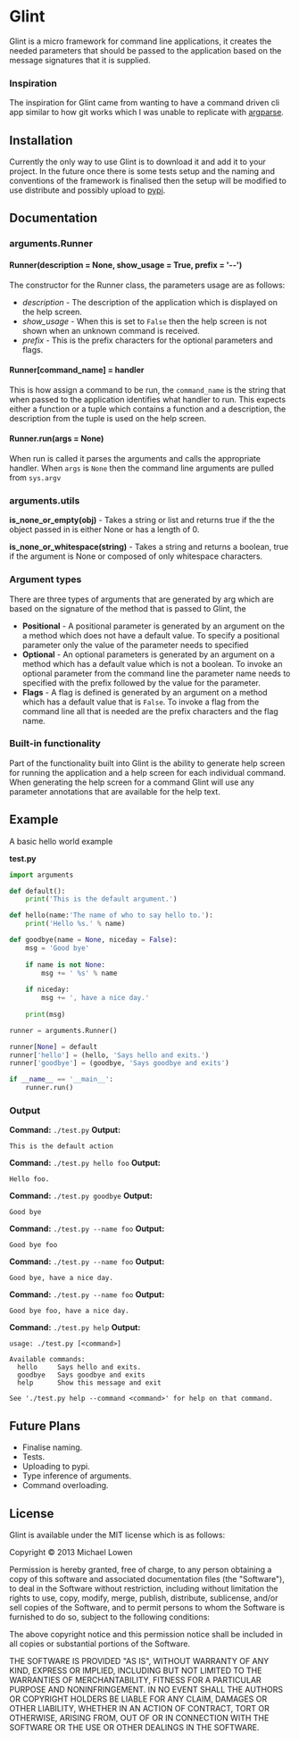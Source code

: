 # Glint

Glint is a micro framework for command line applications, it creates the needed parameters that should be passed to the application based on the message signatures that it is supplied.

### Inspiration

The inspiration for Glint came from wanting to have a command driven cli app similar to how git works which I was unable to replicate with [argparse](http://docs.python.org/dev/library/argparse.html).

## Installation

Currently the only way to use Glint is to download it and add it to your project. In the future once there is some tests setup and the naming and conventions of the framework is finalised then the setup will be modified to use distribute and possibly upload to [pypi](https://pypi.python.org/pypi). 

## Documentation

### arguments.Runner

#### Runner(description = None, show_usage = True, prefix = '--')
The constructor for the Runner class, the parameters usage are as follows:

* *description* - The description of the application which is displayed on the help screen.
* *show_usage* - When this is set to `False` then the help screen is not shown when an unknown command is received.
* *prefix* - This is the prefix characters for the optional parameters and flags.

#### Runner[command_name] = handler

This is how assign a command to be run, the `command_name` is the string that when passed to the application identifies what handler to run.  This expects either a function or a tuple which contains a function and a description, the description from the tuple is used on the help screen.

#### Runner.run(args = None)

When run is called it parses the arguments and calls the appropriate handler. When `args` is `None` then the command line arguments are pulled from `sys.argv`

### arguments.utils

**is_none_or_empty(obj)** - Takes a string or list and returns true if the the object passed in is either None or has a length of 0.

**is_none_or_whitespace(string)** - Takes a string and returns a boolean, true if the argument is None or composed of only whitespace characters.

### Argument types

There are three types of arguments that are generated by arg which are based on the signature of the method that is passed to Glint, the 

* **Positional** - A positional parameter is generated by an argument on the a method which does not have a default value. To specify a positional parameter only the value of the parameter needs to specified
* **Optional** - An optional parameters is generated by an argument on a method which has a default value which is not a boolean. To invoke an optional parameter from the command line the parameter name needs to specified with the prefix followed by the value for the parameter.
* **Flags** - A flag is defined is generated by an argument on a method which has  a default value that is `False`. To invoke a flag from the command line all that is needed are the prefix characters and the flag name.

### Built-in functionality

Part of the functionality built into Glint is the ability to generate help screen for running the application and a help screen for each individual command.  When generating the help screen for a command Glint will use any parameter annotations that are available for the help text.

## Example

A basic hello world example 

**test.py**

```python
import arguments

def default():
	print('This is the default argument.')

def hello(name:'The name of who to say hello to.'):
	print('Hello %s.' % name)

def goodbye(name = None, niceday = False):
	msg = 'Good bye'
	
	if name is not None:
		msg += ' %s' % name
	
	if niceday:
		msg += ', have a nice day.'
	
	print(msg)

runner = arguments.Runner()

runner[None] = default
runner['hello'] = (hello, 'Says hello and exits.')
runner['goodbye'] = (goodbye, 'Says goodbye and exits')

if __name__ == '__main__':
	runner.run()
```

### Output

**Command:** `./test.py`
**Output:** 
```
This is the default action
```

**Command:** `./test.py hello foo`
**Output:** 
```
Hello foo.
```

**Command:** `./test.py goodbye`
**Output:** 
```
Good bye
```

**Command:** `./test.py --name foo`
**Output:** 
```
Good bye foo
```

**Command:** `./test.py --name foo`
**Output:** 
```
Good bye, have a nice day.
```

**Command:** `./test.py --name foo`
**Output:** 
```
Good bye foo, have a nice day.
```

**Command:** `./test.py help`
**Output:**
```
usage: ./test.py [<command>]

Available commands:
  hello     Says hello and exits.
  goodbye   Says goodbye and exits
  help      Show this message and exit

See './test.py help --command <command>' for help on that command.
```

## Future Plans

* Finalise naming.
* Tests.
* Uploading to pypi.
* Type inference of arguments.
* Command overloading.

## License

Glint is available under the MIT license which is as follows:

Copyright © 2013 Michael Lowen

Permission is hereby granted, free of charge, to any person obtaining a copy of this software and associated documentation files (the "Software"), to deal in the Software without restriction, including without limitation the rights to use, copy, modify, merge, publish, distribute, sublicense, and/or sell copies of the Software, and to permit persons to whom the Software is furnished to do so, subject to the following conditions:

The above copyright notice and this permission notice shall be included in all copies or substantial portions of the Software.

THE SOFTWARE IS PROVIDED "AS IS", WITHOUT WARRANTY OF ANY KIND, EXPRESS OR IMPLIED, INCLUDING BUT NOT LIMITED TO THE WARRANTIES OF MERCHANTABILITY, FITNESS FOR A PARTICULAR PURPOSE AND NONINFRINGEMENT. IN NO EVENT SHALL THE AUTHORS OR COPYRIGHT HOLDERS BE LIABLE FOR ANY CLAIM, DAMAGES OR OTHER LIABILITY, WHETHER IN AN ACTION OF CONTRACT, TORT OR OTHERWISE, ARISING FROM, OUT OF OR IN CONNECTION WITH THE SOFTWARE OR THE USE OR OTHER DEALINGS IN THE SOFTWARE.